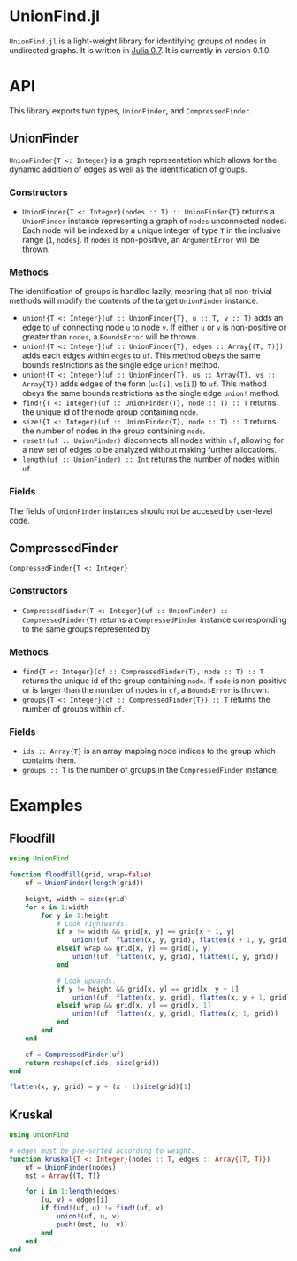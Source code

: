 UnionFind.jl
============

`UnionFind.jl` is a light-weight library for identifying groups of nodes in
undirected graphs. It is written in [Julia 0.7](http://julialang.org/). It is
currently in version 0.1.0.

# API

This library exports two types, `UnionFinder`, and `CompressedFinder`.

## UnionFinder

`UnionFinder{T <: Integer}` is a graph representation which allows for the 
dynamic addition of edges as well as the identification of groups.

### Constructors

*  `UnionFinder{T <: Integer}(nodes :: T) :: UnionFinder{T}` returns a
   `UnionFinder` instance representing a graph of `nodes` unconnected nodes.
   Each node will be indexed by a unique integer of type `T` in the inclusive
   range [`1`, `nodes`]. If `nodes` is non-positive, an `ArgumentError` will
   be thrown.

### Methods

The identification of groups is handled lazily, meaning that all non-trivial
methods will modify the contents of the target `UnionFinder` instance.

*  `union!{T <: Integer}(uf :: UnionFinder{T}, u :: T, v :: T)` adds an edge
   to `uf` connecting node `u` to node `v`. If either `u` or `v` is
   non-positive or greater than `nodes`, a `BoundsError` will be thrown.
*  `union!{T <: Integer}(uf :: UnionFinder{T}, edges :: Array{(T, T)})` adds
   each edges within `edges` to `uf`. This method obeys the same bounds
   restrictions as the single edge `union!` method.
*  `union!{T <: Integer}(uf :: UnionFinder{T}, us :: Array{T}, vs :: Array{T})`
   adds edges of the form (`us[i]`, `vs[i]`) to `uf`. This method obeys the
   same bounds restrictions as the single edge `union!` method.
*  `find!{T <: Integer}(uf :: UnionFinder{T}, node :: T) :: T` returns the
   unique id of the node group containing `node`.
*  `size!{T <: Integer}(uf :: UnionFinder{T}, node :: T) :: T` returns the
   number of nodes in the group containing `node`.
*  `reset!(uf :: UnionFinder)` disconnects all nodes within `uf`, allowing for
   a new set of edges to be analyzed without making further allocations.
*  `length(uf :: UnionFinder) :: Int` returns the number of nodes within `uf`.

### Fields

The fields of `UnionFinder` instances should not be accesed by user-level code.

## CompressedFinder

`CompressedFinder{T <: Integer}`

### Constructors

*  `CompressedFinder{T <: Integer}(uf :: UnionFinder) :: CompressedFinder{T}`
   returns a `CompressedFinder` instance corresponding to the same groups
   represented by 

### Methods

*  `find{T <: Integer}(cf :: CompressedFinder{T}, node :: T) :: T` returns the
   unique id of the group containing `node`. If `node` is non-positive or
   is larger than the number of nodes in `cf`, a `BoundsError` is thrown.
*  `groups{T <: Integer}(cf :: CompressedFinder{T}) :: T` returns the number
   of groups within `cf`.

### Fields

*  `ids :: Array{T}` is an array mapping node indices to the group which
   contains them.
*  `groups :: T` is the number of groups in the `CompressedFinder` instance.

# Examples

## Floodfill

```julia
using UnionFind

function floodfill(grid, wrap=false)
    uf = UnionFinder(length(grid))

    height, width = size(grid)
    for x in 1:width
        for y in 1:height
            # Look rightwards.
            if x != width && grid[x, y] == grid[x + 1, y]
                union!(uf, flatten(x, y, grid), flatten(x + 1, y, grid))
            elseif wrap && grid[x, y] == grid[1, y]
                union!(uf, flatten(x, y, grid), flatten(1, y, grid))
            end

            # Look upwards.
            if y != height && grid[x, y] == grid[x, y + 1]
                union!(uf, flatten(x, y, grid), flatten(x, y + 1, grid))
            elseif wrap && grid[x, y] == grid[x, 1]
                union!(uf, flatten(x, y, grid), flatten(x, 1, grid))
            end
        end
    end

    cf = CompressedFinder(uf)
    return reshape(cf.ids, size(grid))
end

flatten(x, y, grid) = y + (x - 1)size(grid)[1]
```

## Kruskal

```julia
using UnionFind

# edges must be pre-sorted according to weight.
function kruskal{T <: Integer}(nodes :: T, edges :: Array{(T, T)})
    uf = UnionFinder(nodes)
    mst = Array{(T, T)}

    for i in 1:length(edges)
        (u, v) = edges[i]
        if find!(uf, u) != find!(uf, v)
            union!(uf, u, v)
            push!(mst, (u, v))
        end
    end
end
```
